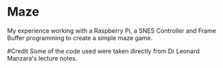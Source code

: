 # Maze
My experience working with a Raspberry Pi, a SNES Controller and Frame Buffer programming to create a simple maze game. 

#Credit
Some of the code used were taken directly from Dr Leonard Manzara's lecture notes.  
